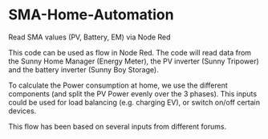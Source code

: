 # SMA-Home-Automation
Read SMA values (PV, Battery, EM) via Node Red

This code can be used as flow in Node Red.  The code will read data from the Sunny Home Manager (Energy Meter), the PV inverter (Sunny Tripower) and the battery inverter (Sunny Boy Storage).  

To calculate the Power consumption at home, we use the different components (and split the PV Power evenly over the 3 phases).  This inputs could be used for load balancing (e.g. charging EV), or switch on/off certain devices.

This flow has been based on several inputs from different forums.


